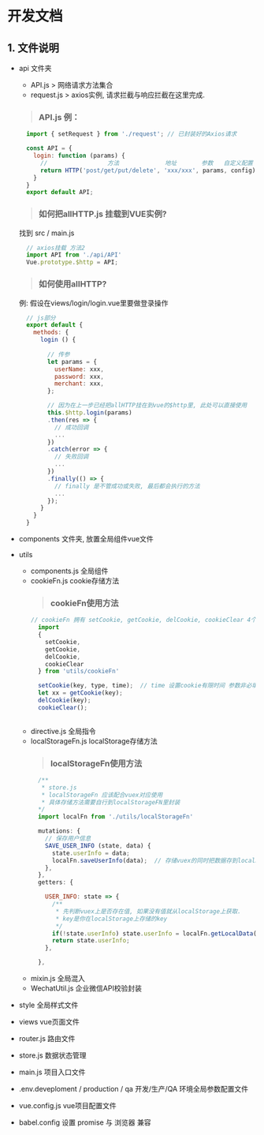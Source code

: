 # 开发文档

##  1. 文件说明
* api 文件夹
  * API.js > 网络请求方法集合
  * request.js > axios实例, 请求拦截与响应拦截在这里完成.

  > ### API.js 例：
  ```javascript
    import { setRequest } from './request'; // 已封装好的Axios请求

    const API = {
      login: function (params) {
        //                 方法             地址       参数   自定义配置
        return HTTP('post/get/put/delete', 'xxx/xxx', params, config)
      }
    }
    export default API;
  ```
  > ### 如何把allHTTP.js 挂载到VUE实例?
    找到 src / main.js
  ```javascript
    // axios挂载 方法2
    import API from './api/API'
    Vue.prototype.$http = API;
  ```

  > ### 如何使用allHTTP?
  例: 假设在views/login/login.vue里要做登录操作
  ``` javascript
    // js部分
    export default {
      methods: {
        login () {
          
          // 传参
          let params = {
            userName: xxx,
            password: xxx,
            merchant: xxx,
          };

          // 因为在上一步已经把allHTTP挂在到vue的$http里, 此处可以直接使用
          this.$http.login(params)
          .then(res => {
            // 成功回调
            ...
          })
          .catch(error => {
            // 失败回调
            ...
          })
          .finally(() => {
            // finally 是不管成功或失败, 最后都会执行的方法
            ...
          });
        }
      }
    }
  ```


* components 文件夹, 放置全局组件vue文件
* utils
  * components.js 全局组件
  * cookieFn.js  cookie存储方法
    > ### cookieFn使用方法
    ``` javascript
    // cookieFn 拥有 setCookie, getCookie, delCookie, cookieClear 4个公开方法.
      import 
      { 
        setCookie, 
        getCookie, 
        delCookie, 
        cookieClear 
      } from 'utils/cookieFn'

      setCookie(key, type, time);  // time 设置cookie有限时间 参数非必填
      let xx = getCookie(key);
      delCookie(key);
      cookieClear();
      
    ``` 
  * directive.js 全局指令
  * localStorageFn.js localStorage存储方法
    > ### localStorageFn使用方法
    ``` javascript
      /**
       * store.js 
       * localStorageFn 应该配合vuex对应使用
       * 具体存储方法需要自行到localStorageFN里封装
      */
      import localFn from './utils/localStorageFn'

      mutations: {
        // 保存用户信息
        SAVE_USER_INFO (state, data) {
          state.userInfo = data;
          localFn.saveUserInfo(data);  // 存储vuex的同时把数据存到localStorage
        },
      },
      getters: {

        USER_INFO: state => {
          /**
           * 先判断vuex上是否存在值, 如果没有值就从localStorage上获取.
           * key是你在localStorage上存储的key
           */
          if(!state.userInfo) state.userInfo = localFn.getLocalData(key); 
          return state.userInfo;
        },

      },
    ``` 
  * mixin.js 全局混入
  * WechatUtil.js 企业微信API校验封装

* style 全局样式文件
* views vue页面文件
* router.js 路由文件
* store.js 数据状态管理

* main.js 项目入口文件

* .env.deveploment / production / qa 开发/生产/QA 环境全局参数配置文件

* vue.config.js  vue项目配置文件
* babel.config  设置 promise 与 浏览器 兼容
